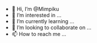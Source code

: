 - 👋 Hi, I’m @Mimpiku
- 👀 I’m interested in ...
- 🌱 I’m currently learning ...
- 💞️ I’m looking to collaborate on ...
- 📫 How to reach me ...

<!---
Mimpiku/Mimpiku is a ✨ special ✨ repository because its `README.md` (this file) appears on your GitHub profile.
You can click the Preview link to take a look at your changes.
--->
